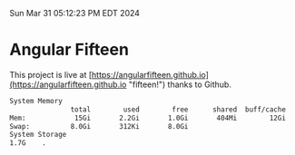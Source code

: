 Sun Mar 31 05:12:23 PM EDT 2024

# Angular Fifteen


This project is live at [https://angularfifteen.github.io](https://angularfifteen.github.io "fifteen!") thanks to Github.

```bash
System Memory
               total        used        free      shared  buff/cache   available
Mem:            15Gi       2.2Gi       1.0Gi       404Mi        12Gi        13Gi
Swap:          8.0Gi       312Ki       8.0Gi
System Storage
1.7G	.
```
